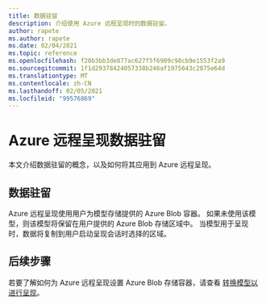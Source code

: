 ```yaml
---
title: 数据驻留
description: 介绍使用 Azure 远程呈现时的数据驻留。
author: rapete
ms.author: rapete
ms.date: 02/04/2021
ms.topic: reference
ms.openlocfilehash: f20b3bb3de877ac627f5f6909c98cb9e1553f2a9
ms.sourcegitcommit: 1f1d29378424057338b246af1975643c2875e64d
ms.translationtype: MT
ms.contentlocale: zh-CN
ms.lasthandoff: 02/05/2021
ms.locfileid: "99576869"
---
```

# <a name="azure-remote-rendering-data-residency"></a>Azure 远程呈现数据驻留 
本文介绍数据驻留的概念，以及如何将其应用到 Azure 远程呈现。 

## <a name="data-residency"></a>数据驻留 
Azure 远程呈现使用用户为模型存储提供的 Azure Blob 容器。 如果未使用该模型，则该模型将保留在用户提供的 Azure Blob 存储区域中。 当模型用于呈现时，数据将复制到用户启动呈现会话时选择的区域。

## <a name="next-steps"></a>后续步骤
若要了解如何为 Azure 远程呈现设置 Azure Blob 存储容器，请查看 [转换模型以进行呈现](../quickstarts/convert-model.md)。

